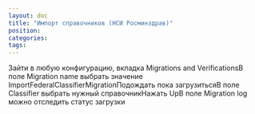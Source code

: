 ```yaml
---
layout: doc
title: "Импорт справочников (НСИ Росминздрав)"
position: 
categories: 
tags: 
---
```


Зайти в любую конфигурацию, вкладка Migrations and VerificationsВ поле Migration name выбрать значение ImportFederalClassifierMigrationПодождать пока загрузитьсяВ поле Classifier выбрать нужный справочникНажать UpВ поле Migration log можно отследить статус загрузки